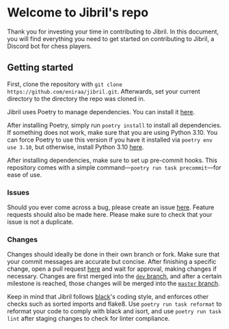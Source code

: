 # Welcome to Jibril's repo

Thank you for investing your time in contributing to Jibril. In this document, you will find everything you need to get started on contributing to Jibril, a Discord bot for chess players.

## Getting started

First, clone the repository with `git clone https://github.com/eniraa/jibril.git`. Afterwards, set your current directory to the directory the repo was cloned in.

Jibril uses Poetry to manage dependencies. You can install it [here](https://python-poetry.org/docs/#installation).

After installing Poetry, simply run `poetry install` to install all dependencies. If something does not work, make sure that you are using Python 3.10. You can force Poetry to use this version if you have it installed via `poetry env use 3.10`, but otherwise, install Python 3.10 [here](https://www.python.org/downloads/).

After installing dependencies, make sure to set up pre-commit hooks. This repository comes with a simple command—`poetry run task precommit`—for ease of use.

### Issues

Should you ever come across a bug, please create an issue [here](https://github.com/eniraa/jibril/issues). Feature requests should also be made here. Please make sure to check that your issue is not a duplicate.

### Changes

Changes should ideally be done in their own branch or fork. Make sure that your commit messages are accurate but concise. After finishing a specific change, open a pull request [here](https://github.com/eniraa/jibril/pulls) and wait for approval, making changes if necessary. Changes are first merged into the [`dev` branch](https://github.com/eniraa/jibril/tree/dev), and after a certain milestone is reached, those changes will be merged into the [`master` branch](https://github.com/eniraa/jibril/tree/master).

Keep in mind that Jibril follows [black](https://black.readthedocs.io/en/stable/the_black_code_style/current_style.html)'s coding style, and enforces other checks such as sorted imports and flake8. Use `poetry run task reformat` to reformat your code to comply with black and isort, and use `poetry run task lint` after staging changes to check for linter compliance.
